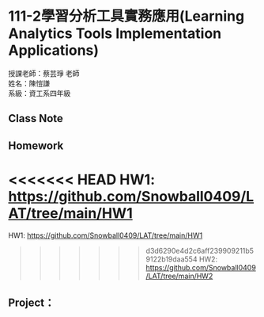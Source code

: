 # 111-2學習分析工具實務應用(Learning Analytics Tools Implementation Applications)
授課老師：蔡芸琤 老師  
姓名：陳愷謙  
系級：資工系四年級  
## Class Note
## Homework
<<<<<<< HEAD
HW1: https://github.com/Snowball0409/LAT/tree/main/HW1
=======
HW1: https://github.com/Snowball0409/LAT/tree/main/HW1  
>>>>>>> d3d6290e4d2c6aff239909211b59122b19daa554
HW2: https://github.com/Snowball0409/LAT/tree/main/HW2
## Project：
